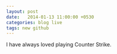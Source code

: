 ```yaml
---
layout: post
date:   2014-01-13 11:00:00 +0530
categories: blog live 
tags: new github
---
```


I have always loved playing Counter Strike. 
